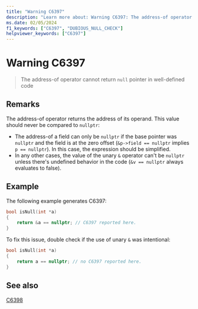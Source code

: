 ```yaml
---
title: "Warning C6397"
description: "Learn more about: Warning C6397: The address-of operator cannot return null pointer in well-defined code"
ms.date: 02/05/2024
f1_keywords: ["C6397", "DUBIOUS_NULL_CHECK"]
helpviewer_keywords: ["C6397"]
---
```

# Warning C6397

> The address-of operator cannot return `null` pointer in well-defined code

## Remarks

The address-of operator returns the address of its operand. This value should never be compared to `nullptr`:
* The address-of a field can only be `nullptr` if the base pointer was `nullptr` and the field is at the zero offset (`&p->field == nullptr` implies `p == nullptr`). In this case, the expression should be simplified.
* In any other cases, the value of the unary `&` operator can't be `nullptr` unless there's undefined behavior in the code (`&v == nullptr` always evaluates to false).

## Example

The following example generates C6397:

```cpp
bool isNull(int *a)
{  
    return &a == nullptr; // C6397 reported here.
}
```

To fix this issue, double check if the use of unary `&` was intentional:

```cpp
bool isNull(int *a)
{  
    return a == nullptr; // no C6397 reported here.
}
```

## See also

[C6398](c6398.md)